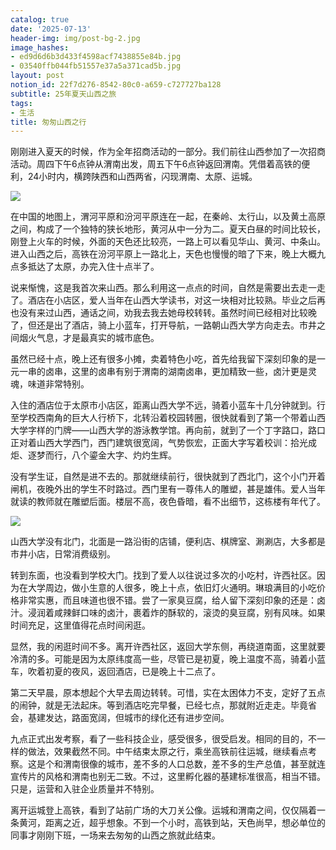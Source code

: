 ```yaml
---
catalog: true
date: '2025-07-13'
header-img: img/post-bg-2.jpg
image_hashes:
- ed9d6d6b3d433f4598acf7438855e84b.jpg
- 03540ffb044fb51557e37a5a371cad5b.jpg
layout: post
notion_id: 22f7d276-8542-80c0-a659-c727727ba128
subtitle: 25年夏天山西之旅
tags:
- 生活
title: 匆匆山西之行
---
```


刚刚进入夏天的时候，作为全年招商活动的一部分。我们前往山西参加了一次招商活动。周四下午6点钟从渭南出发，周五下午6点钟返回渭南。凭借着高铁的便利，24小时内，横跨陕西和山西两省，闪现渭南、太原、运城。


![](https://ajiao.eu.org/img/in-post/ed9d6d6b3d433f4598acf7438855e84b.jpg)


在中国的地图上，渭河平原和汾河平原连在一起，在秦岭、太行山，以及黄土高原之间，构成了一个独特的狭长地形，黄河从中一分为二。夏天白昼的时间比较长，刚登上火车的时候，外面的天色还比较亮，一路上可以看见华山、黄河、中条山。进入山西之后，高铁在汾河平原上一路北上，天色也慢慢的暗了下来，晚上大概九点多抵达了太原，办完入住十点半了。


说来惭愧，这是我首次来山西。那么利用这一点点的时间，自然是需要出去走一走了。酒店在小店区，爱人当年在山西大学读书，对这一块相对比较熟。毕业之后再也没有来过山西，通话之间，劝我去我去她母校转转。虽然时间已经相对比较晚了，但还是出了酒店，骑上小蓝车，打开导航，一路朝山西大学方向走去。市井之间烟火气息，才是最真实的城市底色。


虽然已经十点，晚上还有很多小摊，卖着特色小吃，首先给我留下深刻印象的是一元一串的卤串，这里的卤串有别于渭南的湖南卤串，更加精致一些，卤汁更是灵魂，味道非常特别。


入住的酒店位于太原市小店区，距离山西大学不远，骑着小蓝车十几分钟就到。行至学校西南角的巨大人行桥下，北转沿着校园转圈，很快就看到了第一个带着山西大学字样的门牌——山西大学的游泳教学馆。再向前，就到了一个丁字路口，路口正对着山西大学西门，西门建筑很宽阔，气势恢宏，正面大字写着校训：拾光成炬、逐梦而行，八个鎏金大字、灼灼生辉。


没有学生证，自然是进不去的。那就继续前行，很快就到了西北门，这个小门开着闸机，夜晚外出的学生不时路过。西门里有一尊伟人的雕塑，甚是雄伟。爱人当年就读的教师就在雕塑后面。楼层不高，夜色昏暗，看不出细节，这栋楼有年代了。


![](https://ajiao.eu.org/img/in-post/03540ffb044fb51557e37a5a371cad5b.jpg)


山西大学没有北门，北面是一路沿街的店铺，便利店、棋牌室、涮涮店，大多都是市井小店，日常消费级别。


转到东面，也没看到学校大门。找到了爱人以往说过多次的小吃村，许西社区。因为在大学周边，做小生意的人很多，晚上十点，依旧灯火通明。琳琅满目的小吃价格非常实惠，而且味道也很不错。尝了一家臭豆腐，给人留下深刻印象的还是：卤汁。浸润着咸辣鲜口味的卤汁，裹着炸的酥软的，滚烫的臭豆腐，别有风味。如果时间充足，这里值得花点时间闲逛。


显然，我的闲逛时间不多。离开许西社区，返回大学东侧，再绕道南面，这里就要冷清的多。可能是因为太原纬度高一些，尽管已是初夏，晚上温度不高，骑着小蓝车，吹着初夏的夜风，返回酒店，已是晚上十二点了。


第二天早晨，原本想起个大早去周边转转。可惜，实在太困体力不支，定好了五点的闹钟，就是无法起床。等到酒店吃完早餐，已经七点，那就附近走走。毕竟省会，基建发达，路面宽阔，但城市的绿化还有进步空间。


九点正式出发考察，看了一些科技企业，感受很多，很受启发。相同的目的，不一样的做法，效果截然不同。中午结束太原之行，乘坐高铁前往运城，继续看点考察。这是个和渭南很像的城市，差不多的人口总数，差不多的生产总值，甚至就连宣传片的风格和渭南也别无二致。不过，这里孵化器的基建标准很高，相当不错。只是，运营和入驻企业质量并不特别。


离开运城登上高铁，看到了站前广场的大刀关公像。运城和渭南之间，仅仅隔着一条黄河，距离之近，超乎想象。不到一个小时，高铁到站，天色尚早，想必单位的同事才刚刚下班，一场来去匆匆的山西之旅就此结束。